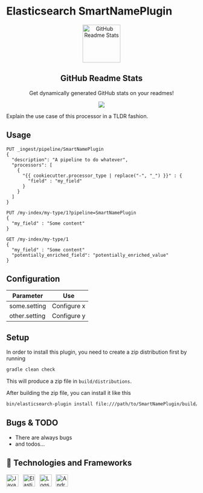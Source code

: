 # Elasticsearch SmartNamePlugin
<p align="center">
 <img width="100px" src="https://res.cloudinary.com/anuraghazra/image/upload/v1594908242/logo_ccswme.svg" align="center" alt="GitHub Readme Stats" />
 <h2 align="center">GitHub Readme Stats</h2>
 <p align="center">Get dynamically generated GitHub stats on your readmes!</p>
</p>
<p align="center">
  <img src="https://img.shields.io/badge/Supported%20by-ElasticSearch%20Power%20User%20%E2%86%92-gray.svg?colorA=655BE1&colorB=4F44D6&style=for-the-badge"/>
</p>

Explain the use case of this processor in a TLDR fashion.

## Usage


```
PUT _ingest/pipeline/SmartNamePlugin
{
  "description": "A pipeline to do whatever",
  "processors": [
    {
      "{{ cookiecutter.processor_type | replace("-", "_") }}" : {
        "field" : "my_field"
      }
    }
  ]
}

PUT /my-index/my-type/1?pipeline=SmartNamePlugin
{
  "my_field" : "Some content"
}

GET /my-index/my-type/1
{
  "my_field" : "Some content"
  "potentially_enriched_field": "potentially_enriched_value"
}
```

## Configuration

| Parameter | Use |
| --- | --- |
| some.setting   | Configure x |
| other.setting  | Configure y |

## Setup

In order to install this plugin, you need to create a zip distribution first by running

```bash
gradle clean check
```

This will produce a zip file in `build/distributions`.

After building the zip file, you can install it like this

```bash
bin/elasticsearch-plugin install file:///path/to/SmartNamePlugin/build/distribution/SmartNamePlugin-0.0.1-SNAPSHOT.zip
```

## Bugs & TODO

* There are always bugs
* and todos...

## 🌱 Technologies and Frameworks
<p>
    <!-- Java -->
    <img src="https://img.shields.io/badge/Java-007396?flat=plastic&logo=java&logoColor=white" height="32" alt="Java" />
    &nbsp;
    <!-- ElasticSearch -->
    <img src="https://img.shields.io/badge/ElasticSearch-005531?flat=plastic&logo=elasticsearch&logoColor=white" height="32" alt="ElasticSearch" />
    &nbsp;
    <!-- Logstash -->
    <img src="https://img.shields.io/badge/Logstash-005571?flat=plastic&logo=logstash&logoColor=white" height="32" alt="Logstash" />
    &nbsp;
    <!-- Android Studio -->
    <img src="https://img.shields.io/badge/Android%20Studio-3ddc84?flat=plastic&logo=android%20studio&logoColor=white" height="32" alt="Android Studio" />
    &nbsp;
</p>
